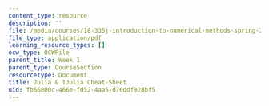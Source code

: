 ```yaml
---
content_type: resource
description: ''
file: /media/courses/18-335j-introduction-to-numerical-methods-spring-2019/fb66800c466efd524aa5d76ddf928bf5_Julia-cheatsheet.pdf
file_type: application/pdf
learning_resource_types: []
ocw_type: OCWFile
parent_title: Week 1
parent_type: CourseSection
resourcetype: Document
title: Julia & IJulia Cheat-Sheet
uid: fb66800c-466e-fd52-4aa5-d76ddf928bf5
---
```

